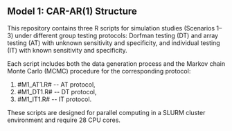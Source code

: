 ## Model 1: CAR-AR(1) Structure
This repository contains three R scripts for simulation studies (Scenarios 1–3) under different group testing protocols: Dorfman testing (DT) and array testing (AT) with unknown sensitivity and specificity, and individual testing (IT) with known sensitivity and specificity.

Each script includes both the data generation process and the Markov chain Monte Carlo (MCMC) procedure for the corresponding protocol:
1. #M1_AT1.R# -- AT protocol,
2. #M1_DT1.R# -- DT protocol,
3. #M1_IT1.R# -- IT protocol. 

These scripts are designed for parallel computing in a SLURM cluster environment and require 28 CPU cores.
